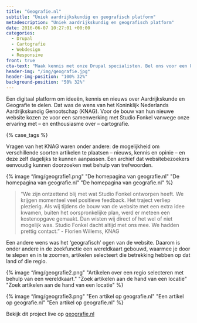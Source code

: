```yaml
---
title: "Geografie.nl"
subtitle: "Uniek aardrijkskundig en geografisch platform"
metadescription: "Uniek aardrijkskundig en geografisch platform"
date: 2016-06-07 10:27:01 +00:00
categories:
  - Drupal
  - Cartografie
  - Webdesign
  - Responsive
front: true
cta-text: "Maak kennis met onze Drupal specialisten. Bel ons voor een kennismakingsafspraak"
header-img: "/img/geografie.jpg"
header-img-position: "100% 32%"
background-position: "50% 32%"
---
```


Een digitaal platform om ideeën, kennis en nieuws over Aardrijkskunde en Geografie te delen. Dat was de wens van het Koninklijk Nederlands Aardrijkskundig Genootschap (KNAG). Voor de bouw van hun nieuwe website kozen ze voor een samenwerking met Studio Fonkel vanwege onze ervaring met – en enthousiasme over – cartografie.

{% case_tags %}

Vragen van het KNAG waren onder andere: de mogelijkheid om verschillende soorten artikelen te plaatsen – nieuws, kennis en opinie – en deze zelf dagelijks te kunnen aanpassen. Een archief dat websitebezoekers eenvoudig kunnen doorzoeken met behulp van trefwoorden.

{% image “/img/geografie1.png" "De homepagina van geografie.nl" "De homepagina van geografie.nl" "De homepagina van geografie.nl" %}

> “We zijn ontzettend blij met wat Studio Fonkel ontworpen heeft. We krijgen momenteel veel positieve feedback. Het traject verliep plezierig. Als wij tijdens de bouw van de website met een extra idee kwamen, buiten het oorspronkelijke plan, werd er meteen een kostenopgave gemaakt. Dan wisten wij direct of het wel of niet mogelijk was. Studio Fonkel dacht altijd met ons mee. We hadden prettig contact.” - Florien Willems, KNAG

Een andere wens was het ‘geografisch’ ogen van de website. Daarom is onder andere in de zoekfunctie een wereldkaart gebouwd, waarmee je door te slepen en in te zoomen, artikelen selecteert die betrekking hebben op dat land of die regio.

{% image “/img/geografie2.png" "Artikelen over een regio selecteren met behulp van een wereldkaart." "Zoek artikelen aan de hand van een locatie" "Zoek artikelen aan de hand van een locatie" %}

{% image “/img/geografie3.png" "Een artikel op geografie.nl" "Een artikel op geografie.nl" "Een artikel op geografie.nl" %}

Bekijk dit project live op <a href="http://geografie.nl/" target="_blank">geografie.nl</a>
